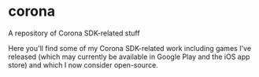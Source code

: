 # corona
A repository of Corona SDK-related stuff

Here you'll find some of my Corona SDK-related work including games I've released (which may currently be available in Google Play and the iOS app store) and which I now consider open-source.
